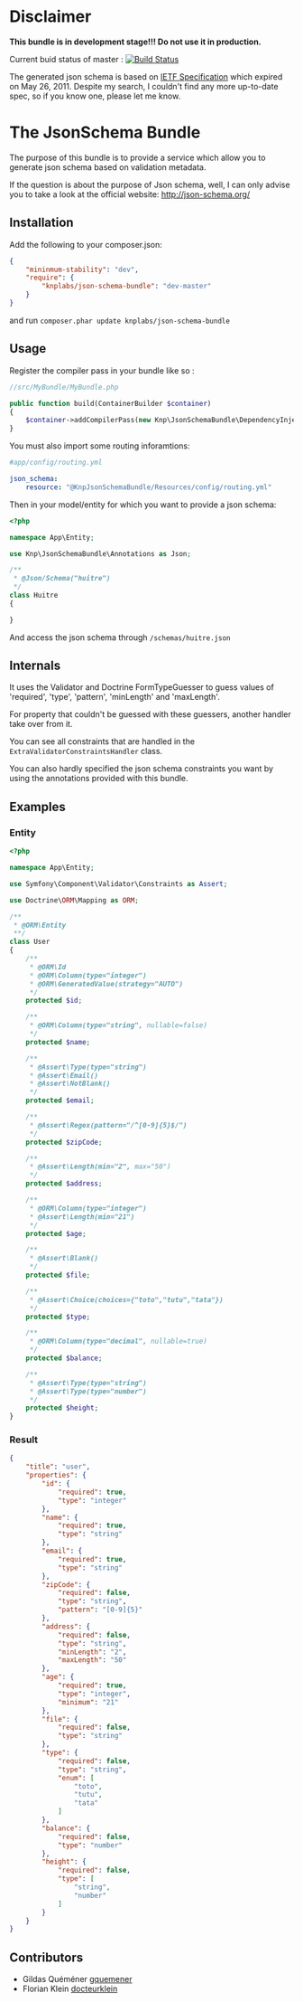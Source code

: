 Disclaimer
==========

**This bundle is in development stage!!! Do not use it in production.**

Current buid status of master : [![Build Status](https://secure.travis-ci.org/KnpLabs/KnpJsonSchemaBundle.png)](https://travis-ci.org/KnpLabs/KnpJsonSchemaBundle)

The generated json schema is based on [IETF Specification](http://tools.ietf.org/html/draft-zyp-json-schema-03) which expired on May 26, 2011.
Despite my search, I couldn't find any more up-to-date spec, so if you know one, please let me know.

The JsonSchema Bundle
=====================

The purpose of this bundle is to provide a service which allow you to generate json schema based on validation metadata.

If the question is about the purpose of Json schema, well, I can only advise you to take a look at the official website: http://json-schema.org/

Installation
------------
Add the following to your composer.json:
``` json
{
    "mininmum-stability": "dev",
    "require": {
        "knplabs/json-schema-bundle": "dev-master"
    }
}
```

and run `composer.phar update knplabs/json-schema-bundle`

Usage
-----
Register the compiler pass in your bundle like so :

```php
//src/MyBundle/MyBundle.php

public function build(ContainerBuilder $container)
{
    $container->addCompilerPass(new Knp\JsonSchemaBundle\DependencyInjection\Compiler\RegisterJsonSchemaCompilerPass($this));
}
```

You must also import some routing inforamtions:
```yaml
#app/config/routing.yml

json_schema:
    resource: "@KnpJsonSchemaBundle/Resources/config/routing.yml"

```

Then in your model/entity for which you want to provide a json schema:

```php
<?php

namespace App\Entity;

use Knp\JsonSchemaBundle\Annotations as Json;

/**
 * @Json/Schema("huitre")
 */
class Huitre
{

}
```

And access the json schema through `/schemas/huitre.json`


Internals
---------
It uses the Validator and Doctrine FormTypeGuesser to guess values of 'required', 'type', 'pattern', 'minLength' and 'maxLength'.

For property that couldn't be guessed with these guessers, another handler take over from it.

You can see all constraints that are handled in the `ExtraValidatorConstraintsHandler` class.

You can also hardly specified the json schema constraints you want by using the annotations provided with this bundle.


Examples
--------
### Entity
```php
<?php

namespace App\Entity;

use Symfony\Component\Validator\Constraints as Assert;

use Doctrine\ORM\Mapping as ORM;

/**
 * @ORM\Entity
 **/
class User
{
    /**
     * @ORM\Id
     * @ORM\Column(type="integer")
     * @ORM\GeneratedValue(strategy="AUTO")
     */
    protected $id;

    /**
     * @ORM\Column(type="string", nullable=false)
     */
    protected $name;

    /**
     * @Assert\Type(type="string")
     * @Assert\Email()
     * @Assert\NotBlank()
     */
    protected $email;

    /**
     * @Assert\Regex(pattern="/^[0-9]{5}$/")
     */
    protected $zipCode;

    /**
     * @Assert\Length(min="2", max="50")
     */
    protected $address;

    /**
     * @ORM\Column(type="integer")
     * @Assert\Length(min="21")
     */
    protected $age;

    /**
     * @Assert\Blank()
     */
    protected $file;

    /**
     * @Assert\Choice(choices={"toto","tutu","tata"})
     */
    protected $type;

    /**
     * @ORM\Column(type="decimal", nullable=true)
     */
    protected $balance;

    /**
     * @Assert\Type(type="string")
     * @Assert\Type(type="number")
     */
    protected $height;
}
```

### Result
```json
{
    "title": "user",
    "properties": {
        "id": {
            "required": true,
            "type": "integer"
        },
        "name": {
            "required": true,
            "type": "string"
        },
        "email": {
            "required": true,
            "type": "string"
        },
        "zipCode": {
            "required": false,
            "type": "string",
            "pattern": "[0-9]{5}"
        },
        "address": {
            "required": false,
            "type": "string",
            "minLength": "2",
            "maxLength": "50"
        },
        "age": {
            "required": true,
            "type": "integer",
            "minimum": "21"
        },
        "file": {
            "required": false,
            "type": "string"
        },
        "type": {
            "required": false,
            "type": "string",
            "enum": [
                "toto",
                "tutu",
                "tata"
            ]
        },
        "balance": {
            "required": false,
            "type": "number"
        },
        "height": {
            "required": false,
            "type": [
                "string",
                "number"
            ]
        }
    }
}
```

Contributors
------------
 - Gildas Quéméner [gquemener](https://github.com/gquemener)
 - Florian Klein [docteurklein](https://github.com/docteurklein)

